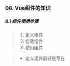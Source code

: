### 08. Vue组件的知识

##### 8.1 组件使用步骤

> 1. 定义组件
> 2. 挂载组件
> 3. 使用组件

> - 定义组件最好是写在<script>之外，而且要加上独一无二的ID
> - 组件里面只能有一个根标签

```html
    <template id="test">
    <div>
        <ul>
            <li>1</li>
            <li>2</li>
            <li>3</li>
        </ul>
    </div>
</template>
```

> 组件要挂载在Vue实例上，最好还要提前定义一个对象存储起来

```js
 <script>
        let son = {
            template: '#test'
        }
        let vm = new Vue({
            el: "#app",
            components: {
                son,//这里是es6的写法，son:son可以简写为son
            }
        })
    </script>
```

> 使用对象

```html
<div id="app">
        <son></son>
        <son></son>
    </div>
```

> 最终的结果

![image-20200117160122166](C:\Users\王雨波\AppData\Roaming\Typora\typora-user-images\image-20200117160122166.png)

##### 8.2 子组件中的data

> 子组件中的data必须是一个函数，且必须要return一个对象
>
> 标准写法：

```js
let son = {
            template: '#test',
            data() {
                return {
                    arr: [1, 2, 3, 4, 5]
                }
            }
        }
```

> 在Vue开发工具中查看子组件data的返回值

<img src="C:\Users\王雨波\AppData\Roaming\Typora\typora-user-images\image-20200117161603702.png" alt="image-20200117161603702" style="zoom:67%;" />

> 复用同一子组件时，某一个子组件中data数据的修改不会改变其他子组件

> 修改第一个子组件的name

<img src="C:\Users\王雨波\AppData\Roaming\Typora\typora-user-images\image-20200117163210925.png" alt="image-20200117163210925" style="zoom: 67%;" />

> 第二个子组件的name没有改变

<img src="C:\Users\王雨波\AppData\Roaming\Typora\typora-user-images\image-20200117163143185.png" alt="image-20200117163143185" style="zoom:67%;" />

##### 8.3 父子组件传值--父传子

> - 属性传值法
> - props是子组件用来接收父组件传值的接口

> 这是父组件中要传给子组件的信息

```js
  msg: "我是父组件中携带的数据",
```

> 子组件中动态绑定

```html
<son :message="msg"></son>
```

> 子组件接收绑定的变量

```js
 let son = {
            template: '#test',
            props: ['message']
        }
```

> 查看结果

<img src="C:\Users\王雨波\AppData\Roaming\Typora\typora-user-images\image-20200117164630141.png" alt="image-20200117164630141" style="zoom: 67%;" />

> - 用数组接收表示对接收的数据不做任何修改
> - 如果要对传入的数据进行筛选,就需要用到对象格式

> 现在父组件中的数据

```js
 data: {
                msg1: "我是第一条数据",
                msg2: 2,
            },
```

> 子组件动态绑定两条数据

```HTML
<son :message1="msg1" :message2="msg2"></son>
```

> 子组件对每条数据的限制

```js
 props: {
                message1: {
                    type: Number,
                },
                message2: {
                    type: Number,
                }
            }
```

<img src="C:\Users\王雨波\AppData\Roaming\Typora\typora-user-images\image-20200117170326495.png" alt="image-20200117170326495" style="zoom:67%;" />

![image-20200117170336183](C:\Users\王雨波\AppData\Roaming\Typora\typora-user-images\image-20200117170336183.png)

> 数据虽然还有, 但是报错了, 第一条数据不符合格式

> 子组件中能做出的验证 : 
>
> - default>>>当没有传递数据时生效, 可以当成默认传递的数据
>
> ![image-20200117170905481](C:\Users\王雨波\AppData\Roaming\Typora\typora-user-images\image-20200117170905481.png)
>
> -  required: true>>>表示必须要传, 不传报错
>
> ![image-20200117171901148](C:\Users\王雨波\AppData\Roaming\Typora\typora-user-images\image-20200117171901148.png)
>
> `type>>>type可以规定传入的值是哪一种类型或者是那些类型, 两种及其以上就要用数组规定: type:[String,Number]`
>
> - `validator(value){return}`>>>验证条件
>
> ```js
>  message2: {
>                     validator(value) {
>                         return value > 10
>                     }
> ```
>
> ![image-20200117174122698](C:\Users\王雨波\AppData\Roaming\Typora\typora-user-images\image-20200117174122698.png)
>
> 程序报错,但是数据仍然传过来了
>
> ![image-20200117174205600](C:\Users\王雨波\AppData\Roaming\Typora\typora-user-images\image-20200117174205600.png)
>
> emmm......只能解释为父爱真伟大了,就算是错的也要给

##### 8.4 父子组件传值--子传父

> 方法:`this.$emit`

> 步骤:定义子组件中要发送的内容>>>给子组件绑定点击发送的事件并且在子组件的方法中写上事件处理函数>>>在父组件中绑定子组件要发射过来事件,等待子组件的发射>>>在父组件的方法中写上子组件发射的事件的处理函数

```html
 <div id="app">
     <!--第三步:父组件中绑定子组件发射的事件 -->
        <son @xxx="handleClick"></son>    
</div>
    <template id="test">
    <div>
      我是子组件
         <!--第二步:子组件中定义发射事件  -->
      <button @click="handleClick">点击传值</button>
    </div>
</template>
```

```js
 <script src="https://cdn.bootcss.com/vue/2.6.10/vue.js"></script>
    <script>
        let son = {
            template: '#test',
            data() {
                return {
                    name: '我是子组件中的数据'//第一步:定义要传递的数据
                }
            },
            methods: {//这里也算第二步:发射事件的处理函数
                handleClick() { //点击按钮把子组件data选项中的数据传递给父组件
                    this.$emit('xxx', this.name) //向父组件发射xxx(表示自定义)事件
                }
            }
        }
        let vm = new Vue({
            el: "#app",
            data: {

            },
            components: {
                son,
            },
            methods: {//第四步:写上父组件绑定的子组件发射事件的处理函数
                handleClick(value) {//该事件第一个值就是发射的数据,用value接收
                    console.log('事件触发了', value);

                }
            }
        })
    </script>

```

> 点击一次按钮

![image-20200117194530659](C:\Users\王雨波\AppData\Roaming\Typora\typora-user-images\image-20200117194530659.png)

##### 8.5 全局组件和局部组件

> - 局部组件就是必须挂载到父组件中才可以使用的组件, 上面所有的例子中用的都是局部组件
> - 全局组件是不用挂载到父组件中就可以使用的组件

> 下面是全局组件的写法: 

```js
 Vue.component('son', {
            template: '#test',
        })
```

> 第一个参数是存放子组件的变量名, 第二个参数是一个对象, 里面放子组件需要的属性和方法

```js
 let vm = new Vue({
            el: "#app",
            data: {},
        })
```

> 父组件没有挂载子组件, 子组件也可以使用

![image-20200117200031813](C:\Users\王雨波\AppData\Roaming\Typora\typora-user-images\image-20200117200031813.png)


